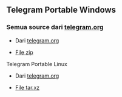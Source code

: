 ## Telegram Portable Windows

### Semua source dari [telegram.org](https://telegram.org)

- Dari [telegram.org](https://telegram.org/dl/desktop/win64_portable)
<!-- https://updates.tdesktop.com/tx64/tportable-x64.3.2.5.zip -->
- [File zip](https://github.com/threedisk/telegram-portable-dl/raw/main/windows/tportable-x64.3.2.5.zip)

Telegram Portable Linux
- Dari [telegram.org](https://telegram.org/dl/desktop/linux)
<!-- https://updates.tdesktop.com/tlinux/tsetup.3.2.4.tar.xz -->
- [File tar.xz](https://github.com/threedisk/telegram-portable-dl/raw/main/linux/tsetup.3.2.4.tar.xz)

